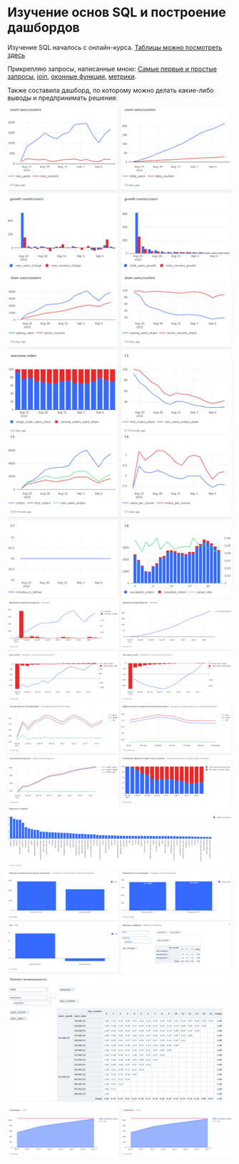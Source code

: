 # Изучение основ SQL и построение дашбордов

Изучение SQL началось с онлайн-курса.
[Таблицы можно посмотреть здесь](https://github.com/dariapir/firstcoursesql/blob/main/firstcoursesql/tables.png)

Прикрепляю запросы, написанные мною:
[Самые первые и простые запросы](https://github.com/dariapir/firstcoursesql/blob/main/firstcoursesql/First%20Queries),
[join](https://github.com/dariapir/firstcoursesql/blob/main/firstcoursesql/Join),
[оконные функции](https://github.com/dariapir/firstcoursesql/blob/main/firstcoursesql/Window),
[метрики](https://github.com/dariapir/firstcoursesql/blob/main/firstcoursesql/Product%20metrics).

Также составила дашборд, по которому можно делать какие-либо выводы и предпринимать решения:

![Alt text](dashboards/dashboard1.png?raw=true "Title")
![Alt text](dashboards/dashboard2.png?raw=true "Title")
![Alt text](dashboards/dashboard3.png?raw=true "Title")
![Alt text](dashboards/dashboard4.png?raw=true "Title")
![Alt text](dashboards/dashboard5.png?raw=true "Title")
![Alt text](dashboards/dashboard6.png?raw=true "Title")
![Alt text](dashboards/dashboard7.png?raw=true "Title")
![Alt text](dashboards/dashboard8.png?raw=true "Title")
![Alt text](dashboards/dashboard9.png?raw=true "Title")
